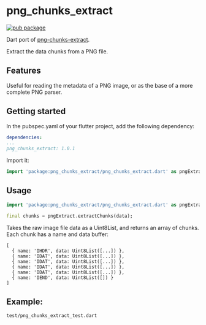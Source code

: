 # png_chunks_extract

[![pub package](https://img.shields.io/pub/v/png_chunks_extract.svg)](https://pub.dev/packages/png_chunks_extract)

Dart port of [png-chunks-extract](https://github.com/hughsk/png-chunks-extract).

Extract the data chunks from a PNG file.

## Features

Useful for reading the metadata of a PNG image, or as the base of a more complete PNG parser.

## Getting started

In the pubspec.yaml of your flutter project, add the following dependency:

```yaml
dependencies:
...
png_chunks_extract: 1.0.1
```

Import it:

```dart
import 'package:png_chunks_extract/png_chunks_extract.dart' as pngExtract;
```

## Usage

```dart
import 'package:png_chunks_extract/png_chunks_extract.dart' as pngExtract;

final chunks = pngExtract.extractChunks(data);
```

Takes the raw image file data as a Uint8List, and returns an array of chunks.
Each chunk has a name and data buffer:
```
[
  { name: 'IHDR', data: Uint8List([...]) },
  { name: 'IDAT', data: Uint8List([...]) },
  { name: 'IDAT', data: Uint8List([...]) },
  { name: 'IDAT', data: Uint8List([...]) },
  { name: 'IDAT', data: Uint8List([...]) },
  { name: 'IEND', data: Uint8List([]) }
]
```

## Example: 

`test/png_chunks_extract_test.dart`